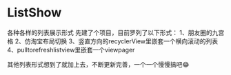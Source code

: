 # ListShow
各种各样的列表展示形式
先建了个项目，目前罗列了以下形式：
1、朋友圈的九宫格
2、仿淘宝布局切换
3、竖直方向的recyclerView里嵌套一个横向滚动的列表
4、pulltorefreshlistview里嵌套一个viewpager

其他列表形式想到了就加上去，不断更新完善，一个一个慢慢搞吧😂
